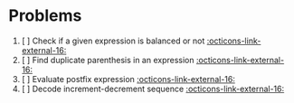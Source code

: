 # Problems

<style>
.md-logo img {
  content: url('/data-structures/stack/stack.svg');
}

:root [data-md-color-scheme=slate] .md-logo img  {
  content: url('/data-structures/stack/stack.svg');
}
</style>

1. [ ] Check if a given expression is balanced or not <a target="_blank" href="/data-structures/stack/problems/check-if-a-given-expression-is-balanced-or-not">:octicons-link-external-16:</a>
2. [ ] Find duplicate parenthesis in an expression <a target="_blank" href="/data-structures/stack/problems/find-duplicate-parenthesis-in-an-expression">:octicons-link-external-16:</a>
3. [ ] Evaluate postfix expression <a target="_blank" href="/data-structures/stack/problems/evaluate-postfix-expression">:octicons-link-external-16:</a>
4. [ ] Decode increment-decrement sequence <a target="_blank" href="/data-structures/stack/problems/decode-increment-decrement-sequence">:octicons-link-external-16:</a>
